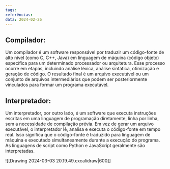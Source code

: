 ```yaml
---
tags: 
referências: 
data: 2024-02-26
---
```

## **Compilador**:

Um compilador é um software responsável por traduzir um código-fonte de alto nível (como C, C++, Java) em linguagem de máquina (código objeto) específica para um determinado processador ou arquitetura. Esse processo ocorre em etapas, incluindo análise léxica, análise sintática, otimização e geração de código. O resultado final é um arquivo executável ou um conjunto de arquivos intermediários que podem ser posteriormente vinculados para formar um programa executável.
## **Interpretador**:

Um interpretador, por outro lado, é um software que executa instruções escritas em uma linguagem de programação diretamente, linha por linha, sem a necessidade de compilação prévia. Em vez de gerar um arquivo executável, o interpretador lê, analisa e executa o código-fonte em tempo real. Isso significa que o código-fonte é traduzido para linguagem de máquina e executado simultaneamente durante a execução do programa. As linguagens de script como Python e JavaScript geralmente são interpretadas.

![[Drawing 2024-03-03 20.19.49.excalidraw|600]]